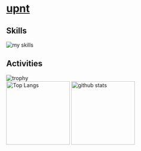 # [upnt](https://upnt.github.io/Homepage/)

## Skills
<img alt="my skills" src="https://skillicons.dev/icons?theme=dark&perline=8&i=python,c,cpp,java,go,lua,html,css,cmake,docker,vim,neovim,git,github," />

## Activities

<img alt="trophy" src="https://github-profile-trophy.vercel.app/?username=upnt&theme=onedark" />

<div align="left"> 
  <img alt="Top Langs" height="170px" src="https://github-readme-stats.vercel.app/api?username=upnt&theme=dracula&layout=compact" />
  <img alt="github stats" height="170px" src="https://github-readme-stats.vercel.app/api/top-langs/?username=upnt&theme=dracula&layout=compact" />
</div>
